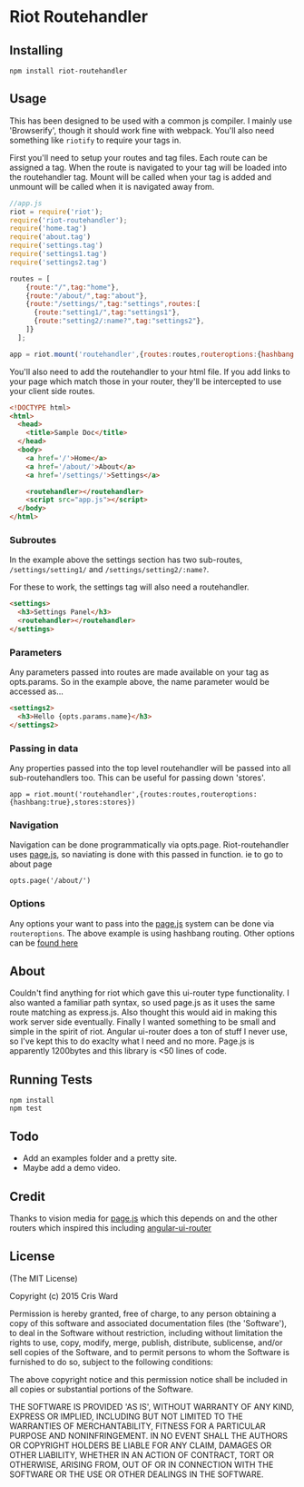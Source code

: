 # Riot Routehandler

## Installing

```
npm install riot-routehandler
```

## Usage

This has been designed to be used with a common js compiler. I mainly use 'Browserify', though it should work fine
with webpack. You'll also need something like `riotify` to require your tags in.

First you'll need to setup your routes and tag files. Each route can be assigned 
a tag. When the route is navigated to your tag will be loaded into the  routehandler tag.
Mount will be called when your tag is added and unmount will be called when it is navigated away from.

```javascript
//app.js
riot = require('riot');
require('riot-routehandler');
require('home.tag')
require('about.tag')
require('settings.tag')
require('settings1.tag')
require('settings2.tag')

routes = [
    {route:"/",tag:"home"},
    {route:"/about/",tag:"about"},
    {route:"/settings/",tag:"settings",routes:[
      {route:"setting1/",tag:"settings1"},
      {route:"setting2/:name?",tag:"settings2"},
    ]}
  ];

app = riot.mount('routehandler',{routes:routes,routeroptions:{hashbang:true}});
```

You'll also need to add the routehandler to your html file.
If you add links to your page which match those in your router, they'll be 
intercepted to use your client side routes.

```html
<!DOCTYPE html>
<html>
  <head>
    <title>Sample Doc</title>
  </head>
  <body>
    <a href='/'>Home</a>
    <a href='/about/'>About</a>
    <a href='/settings/'>Settings</a>

    <routehandler></routehandler>
    <script src="app.js"></script>
  </body>
</html>
```

### Subroutes

In the example above the settings section has two sub-routes, `/settings/setting1/` and
`/settings/setting2/:name?`.

For these to work, the settings tag will also need a routehandler.

```html
<settings>
  <h3>Settings Panel</h3>
  <routehandler></routehandler>
</settings>
```

### Parameters

Any parameters passed into routes are made available on your tag as opts.params.
So in the example above, the name parameter would be accessed as...

```html
<settings2>
  <h3>Hello {opts.params.name}</h3>
</settings2>
```

### Passing in data

Any properties passed into the top level routehandler will be passed into
all sub-routehandlers too. This can be useful for passing down 'stores'.

`app = riot.mount('routehandler',{routes:routes,routeroptions:{hashbang:true},stores:stores})`

### Navigation

Navigation can be done programmatically via opts.page. Riot-routehandler
uses [page.js](https://github.com/visionmedia/page.js), so naviating is done with this
passed in function. ie to go to about page

`opts.page('/about/')`


### Options

Any options your want to pass into the [page.js](https://github.com/visionmedia/page.js) 
system can be done via `routeroptions`. The above example is using hashbang routing.
Other options can be [found here](https://github.com/visionmedia/page.js#pageoptions)


## About

Couldn't find anything for riot which gave this ui-router type functionality.
I also wanted a familiar path syntax, so used page.js as it uses the same route
matching as express.js. Also thought this would aid in making this work server
side eventually. Finally I wanted something to be small and simple in the spirit of riot.
Angular ui-router does a ton of stuff I never use, so I've kept this to do
exaclty what I need and no more. Page.js is apparently 1200bytes and this library
is <50 lines of code.


## Running Tests

```
npm install
npm test
```

## Todo

* Add an examples folder and a pretty site. 
* Maybe add a demo video.


## Credit

Thanks to vision media for [page.js](https://github.com/visionmedia/page.js) which this depends on and the
other routers which inspired this including [angular-ui-router](https://github.com/angular-ui/ui-router)

## License

(The MIT License)

Copyright (c) 2015 Cris Ward

Permission is hereby granted, free of charge, to any person obtaining a copy of this software and associated documentation files (the 'Software'), to deal in the Software without restriction, including without limitation the rights to use, copy, modify, merge, publish, distribute, sublicense, and/or sell copies of the Software, and to permit persons to whom the Software is furnished to do so, subject to the following conditions:

The above copyright notice and this permission notice shall be included in all copies or substantial portions of the Software.

THE SOFTWARE IS PROVIDED 'AS IS', WITHOUT WARRANTY OF ANY KIND, EXPRESS OR IMPLIED, INCLUDING BUT NOT LIMITED TO THE WARRANTIES OF MERCHANTABILITY, FITNESS FOR A PARTICULAR PURPOSE AND NONINFRINGEMENT. IN NO EVENT SHALL THE AUTHORS OR COPYRIGHT HOLDERS BE LIABLE FOR ANY CLAIM, DAMAGES OR OTHER LIABILITY, WHETHER IN AN ACTION OF CONTRACT, TORT OR OTHERWISE, ARISING FROM, OUT OF OR IN CONNECTION WITH THE SOFTWARE OR THE USE OR OTHER DEALINGS IN THE SOFTWARE.

